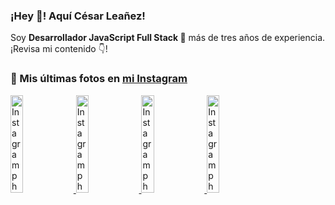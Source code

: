 <h3>¡Hey 👋! Aquí César Leañez!</h3>

<p>Soy <strong>Desarrollador JavaScript Full Stack 🚀</strong> más de tres años de experiencia.<br />¡Revisa mi contenido 👇!</p>

### 📸 Mis últimas fotos en [mi Instagram](https://instagram.com/cele)


<a href='https://instagram.com/p/C1UpuSGLQiG' target='_blank'>
  <img width='20%' src='https://scontent-lhr8-2.cdninstagram.com/v/t51.29350-15/412513918_1325803934584302_4400498733289087214_n.jpg?stp=dst-jpg_e15&_nc_ht=scontent-lhr8-2.cdninstagram.com&_nc_cat=106&_nc_ohc=GNTRpPO4ANQQ7kNvgF7V8XE&edm=APU89FABAAAA&ccb=7-5&oh=00_AYB8EvZeqwo_l8-8M6TTlRft1dIYYgeC3tW4AeskeIf0cw&oe=66911C9D&_nc_sid=bc0c2c' alt='Instagram photo' />
</a>
<a href='https://instagram.com/p/CzMY3lzxgmx' target='_blank'>
  <img width='20%' src='https://scontent-lhr6-1.cdninstagram.com/v/t51.29350-15/398916226_819142863293745_2426123683154743297_n.webp?stp=dst-jpg_e35&_nc_ht=scontent-lhr6-1.cdninstagram.com&_nc_cat=109&_nc_ohc=82k7DH6Iwr8Q7kNvgGYC917&edm=APU89FABAAAA&ccb=7-5&oh=00_AYAmeFYp38a6OXfIwxBpfT30rxr1T31awNqQWY2cSDr2dg&oe=66911B8C&_nc_sid=bc0c2c' alt='Instagram photo' />
</a>
<a href='https://instagram.com/p/CygbQv4uqxM' target='_blank'>
  <img width='20%' src='https://scontent-lhr6-1.cdninstagram.com/v/t51.29350-15/391525959_236593062741789_5868561716480810596_n.webp?stp=dst-jpg_e35&_nc_ht=scontent-lhr6-1.cdninstagram.com&_nc_cat=109&_nc_ohc=vZM7mI3BxaEQ7kNvgFwYAvJ&edm=APU89FABAAAA&ccb=7-5&oh=00_AYCsIvWqbKcY9gXZl6sceYiWR3NyHJ5vRZ9EQnWA0k8kaw&oe=669121C8&_nc_sid=bc0c2c' alt='Instagram photo' />
</a>
<a href='https://instagram.com/p/CxTmOF6vN8M' target='_blank'>
  <img width='20%' src='https://scontent-lhr6-1.cdninstagram.com/v/t51.29350-15/378565944_323878180141713_8920720304536029091_n.jpg?stp=dst-jpg_e15&_nc_ht=scontent-lhr6-1.cdninstagram.com&_nc_cat=109&_nc_ohc=gZn7HT4VDecQ7kNvgECQ809&edm=APU89FABAAAA&ccb=7-5&oh=00_AYDJN4T10eU-Z9pE1ZinwpvVxmte79LiTaZbyyzMW_V6gA&oe=66911B92&_nc_sid=bc0c2c' alt='Instagram photo' />
</a>
